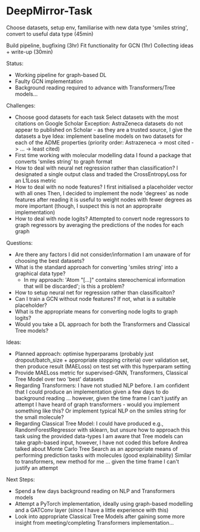 # DeepMirror-Task
Choose datasets, setup env, familiarise with new data type 'smiles string', convert to useful data type (45min)

Build pipeline, bugfixing (3hr)
Fit functionality for GCN (1hr)
Collecting ideas + write-up (30min)

Status:
- Working pipeline for graph-based DL
- Faulty GCN implementation
- Background reading required to advance with Transformers/Tree models...

Challenges:
- Choose good datasets for each task
	Select datasets with the most citations on Google Scholar
	Exception: AstraZeneca datasets do not appear to published on Scholar - as they are a trusted source,
	I give the datasets a bye
	Idea: implement baseline models on two datasets for each of the ADME properties (priority order:
	Astrazeneca -> most cited -> ... -> least cited)
- First time working with molecular modelling data
	I found a package that converts 'smiles string' to graph format
- How to deal with neural net regression rather than classification?
	I designated a single output class and traded the CrossEntropyLoss for an L1Loss metric
- How to deal with no node features?
	I first initialised a placeholder vector with all ones
	Then, I decided to implement the node 'degrees' as node features after reading it is useful to weight
	nodes with fewer degrees as more important (though, I suspect this is not an appropraite implementation)
- How to deal with node logits?
	Attempted to convert node regressors to graph regressors by averaging the predictions of the nodes for
	each graph

Questions:
- Are there any factors I did not consider/information I am unaware of for choosing the best datasets?
- What is the standard approach for converting 'smiles string' into a graphical data type?
	- In my approach: 'Atom "[...]" contains stereochemical information that will be discarded';
	  is this a problem?
- How to setup neural net for regression rather than classificaiton?
- Can I train a GCN without node features? If not, what is a suitable placeholder?
- What is the appropriate means for converting node logits to graph logits?
- Would you take a DL approach for both the Transformers and Classical Tree models?


Ideas:
- Planned approach: optimise hyperparams (probably just dropout/batch_size + appropriate stopping criteria)
  over validation set, then produce result (MAELoss) on test set with this hyperparam setting
- Provide MAELoss metric for supervised-GNN, Transformers, Classical Tree Model over two 'best' datasets
- Regarding Transformers: I have not studied NLP before. 
	I am confident that I could produce an implementation given a few days to do background reading
	... however, given the time frame I can't justify an attempt
	I have heard of graph transformers - would you implement something like this? Or implement typical NLP
	on the smiles string for the small molecule?
- Regarding Classical Tree Model: I could have produced e.g., RandomForestRegressor with sklearn, but unsure
  how to approach this task using the provided data-types
	I am aware that Tree models can take graph-based input, however, I have not coded this before
	Andrea talked about Monte Carlo Tree Search as an appropriate means of performing prediction tasks with
	molecules (good explainability)
	Similar to transformers, new method for me
	... given the time frame I can't justify an attempt

Next Steps:
- Spend a few days background reading on NLP and Transformers models
- Attempt a PyTorch implementation, ideally using graph-based modelling and a GATConv layer (since I have a little
  experience with this)
- Look into appropriate Classical Tree Models after gaining some more insight from meeting/completing Transformers
  implementation...
